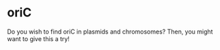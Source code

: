 # oriC
Do you wish to find oriC in plasmids and chromosomes? Then, you might want to give this a try!
